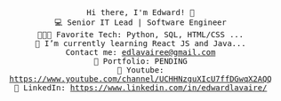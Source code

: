 <p align="center">
  <samp>
    Hi there, I'm Edward! 👋 <br>
    💻 Senior IT Lead | Software Engineer <br>
    👨🏻‍💻 Favorite Tech: Python, SQL, HTML/CSS ... <br>
    📓 I’m currently learning React JS and Java... <br>
    Contact me: <a href="edlavairee@gmail.com/">edlavairee@gmail.com</a> <br>
    🎨 Portfolio: PENDING  <br>
   🎥 Youtube: <a href="https://www.youtube.com/channel/UCHHNzguXIcU7ffDGwqX2AQQ">https://www.youtube.com/channel/UCHHNzguXIcU7ffDGwqX2AQQ</a> <br>
    💼 LinkedIn: <a href="https://www.linkedin.com/in/edwardlavaire/">https://www.linkedin.com/in/edwardlavaire/</a> <br>
  </samp>
</p>

<!---
edlavairee/edlavairee is a ✨ special ✨ repository because its `README.md` (this file) appears on your GitHub profile.
You can click the Preview link to take a look at your changes.
--->
